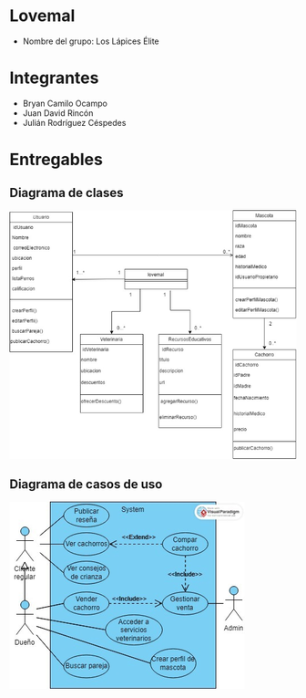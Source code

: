 # Lovemal

- Nombre del grupo: Los Lápices Élite

# Integrantes

- Bryan Camilo Ocampo
- Juan David Rincón
- Julián Rodríguez Céspedes

# Entregables

## Diagrama de clases

![Diagrama de clases](images/Clases_Lovemal.jpg)

## Diagrama de casos de uso

![Casos de uso](images/Lovemal_CU.jpg)
